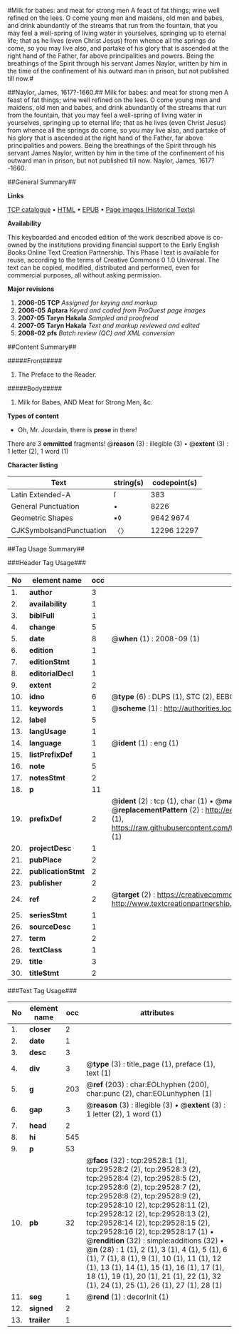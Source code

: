 #Milk for babes: and meat for strong men A feast of fat things; wine well refined on the lees. O come young men and maidens, old men and babes, and drink abundantly of the streams that run from the fountain, that you may feel a well-spring of living water in yourselves, springing up to eternal life; that as he lives (even Christ Jesus) from whence all the springs do come, so you may live also, and partake of his glory that is ascended at the right hand of the Father, far above principalities and powers. Being the breathings of the Spirit through his servant James Naylor, written by him in the time of the confinement of his outward man in prison, but not published till now.#

##Naylor, James, 1617?-1660.##
Milk for babes: and meat for strong men A feast of fat things; wine well refined on the lees. O come young men and maidens, old men and babes, and drink abundantly of the streams that run from the fountain, that you may feel a well-spring of living water in yourselves, springing up to eternal life; that as he lives (even Christ Jesus) from whence all the springs do come, so you may live also, and partake of his glory that is ascended at the right hand of the Father, far above principalities and powers. Being the breathings of the Spirit through his servant James Naylor, written by him in the time of the confinement of his outward man in prison, but not published till now.
Naylor, James, 1617?-1660.

##General Summary##

**Links**

[TCP catalogue](http://www.ota.ox.ac.uk/tcp/)  • 
[HTML](http://tei.it.ox.ac.uk/tcp/Texts-HTML/free/A52/A52705.html)  • 
[EPUB](http://tei.it.ox.ac.uk/tcp/Texts-EPUB/free/A52/A52705.epub) • 
[Page images (Historical Texts)](https://data.historicaltexts.jisc.ac.uk/view?pubId=eebo-99825153e&pageId=eebo-99825153e-29528-1)

**Availability**

This keyboarded and encoded edition of the
	       work described above is co-owned by the institutions
	       providing financial support to the Early English Books
	       Online Text Creation Partnership. This Phase I text is
	       available for reuse, according to the terms of Creative
	       Commons 0 1.0 Universal. The text can be copied,
	       modified, distributed and performed, even for
	       commercial purposes, all without asking permission.

**Major revisions**

1. __2006-05__ __TCP__ *Assigned for keying and markup*
1. __2006-05__ __Aptara__ *Keyed and coded from ProQuest page images*
1. __2007-05__ __Taryn Hakala__ *Sampled and proofread*
1. __2007-05__ __Taryn Hakala__ *Text and markup reviewed and edited*
1. __2008-02__ __pfs__ *Batch review (QC) and XML conversion*

##Content Summary##

#####Front#####

1. The Preface to the Reader.

#####Body#####

1. Milk for Babes,
AND
Meat for Strong Men, &c.

**Types of content**

  * Oh, Mr. Jourdain, there is **prose** in there!

There are 3 **ommitted** fragments! 
 @__reason__ (3) : illegible (3)  •  @__extent__ (3) : 1 letter (2), 1 word (1)

**Character listing**


|Text|string(s)|codepoint(s)|
|---|---|---|
|Latin Extended-A|ſ|383|
|General Punctuation|•|8226|
|Geometric Shapes|▪◊|9642 9674|
|CJKSymbolsandPunctuation|〈〉|12296 12297|

##Tag Usage Summary##

###Header Tag Usage###

|No|element name|occ|attributes|
|---|---|---|---|
|1.|__author__|3||
|2.|__availability__|1||
|3.|__biblFull__|1||
|4.|__change__|5||
|5.|__date__|8| @__when__ (1) : 2008-09 (1)|
|6.|__edition__|1||
|7.|__editionStmt__|1||
|8.|__editorialDecl__|1||
|9.|__extent__|2||
|10.|__idno__|6| @__type__ (6) : DLPS (1), STC (2), EEBO-CITATION (1), PROQUEST (1), VID (1)|
|11.|__keywords__|1| @__scheme__ (1) : http://authorities.loc.gov/ (1)|
|12.|__label__|5||
|13.|__langUsage__|1||
|14.|__language__|1| @__ident__ (1) : eng (1)|
|15.|__listPrefixDef__|1||
|16.|__note__|5||
|17.|__notesStmt__|2||
|18.|__p__|11||
|19.|__prefixDef__|2| @__ident__ (2) : tcp (1), char (1)  •  @__matchPattern__ (2) : ([0-9\-]+):([0-9IVX]+) (1), (.+) (1)  •  @__replacementPattern__ (2) : http://eebo.chadwyck.com/downloadtiff?vid=$1&page=$2 (1), https://raw.githubusercontent.com/textcreationpartnership/Texts/master/tcpchars.xml#$1 (1)|
|20.|__projectDesc__|1||
|21.|__pubPlace__|2||
|22.|__publicationStmt__|2||
|23.|__publisher__|2||
|24.|__ref__|2| @__target__ (2) : https://creativecommons.org/publicdomain/zero/1.0/ (1), http://www.textcreationpartnership.org/docs/. (1)|
|25.|__seriesStmt__|1||
|26.|__sourceDesc__|1||
|27.|__term__|2||
|28.|__textClass__|1||
|29.|__title__|3||
|30.|__titleStmt__|2||


###Text Tag Usage###

|No|element name|occ|attributes|
|---|---|---|---|
|1.|__closer__|2||
|2.|__date__|1||
|3.|__desc__|3||
|4.|__div__|3| @__type__ (3) : title_page (1), preface (1), text (1)|
|5.|__g__|203| @__ref__ (203) : char:EOLhyphen (200), char:punc (2), char:EOLunhyphen (1)|
|6.|__gap__|3| @__reason__ (3) : illegible (3)  •  @__extent__ (3) : 1 letter (2), 1 word (1)|
|7.|__head__|2||
|8.|__hi__|545||
|9.|__p__|53||
|10.|__pb__|32| @__facs__ (32) : tcp:29528:1 (1), tcp:29528:2 (2), tcp:29528:3 (2), tcp:29528:4 (2), tcp:29528:5 (2), tcp:29528:6 (2), tcp:29528:7 (2), tcp:29528:8 (2), tcp:29528:9 (2), tcp:29528:10 (2), tcp:29528:11 (2), tcp:29528:12 (2), tcp:29528:13 (2), tcp:29528:14 (2), tcp:29528:15 (2), tcp:29528:16 (2), tcp:29528:17 (1)  •  @__rendition__ (32) : simple:additions (32)  •  @__n__ (28) : 1 (1), 2 (1), 3 (1), 4 (1), 5 (1), 6 (1), 7 (1), 8 (1), 9 (1), 10 (1), 11 (1), 12 (1), 13 (1), 14 (1), 15 (1), 16 (1), 17 (1), 18 (1), 19 (1), 20 (1), 21 (1), 22 (1), 32 (1), 24 (1), 25 (1), 26 (1), 27 (1), 28 (1)|
|11.|__seg__|1| @__rend__ (1) : decorInit (1)|
|12.|__signed__|2||
|13.|__trailer__|1||
